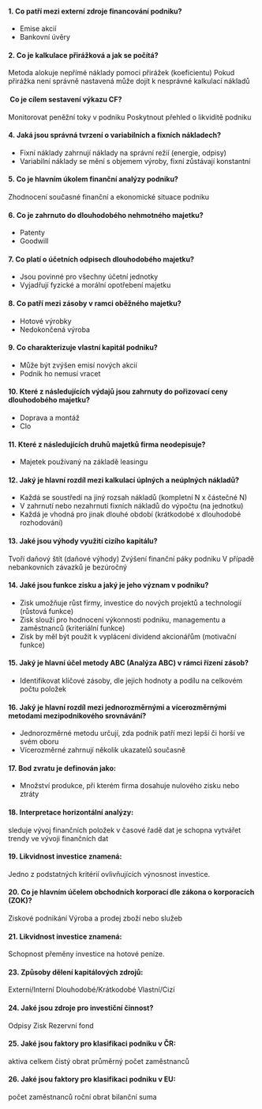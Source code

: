 #### 1. Co patří mezi externí zdroje financování podniku?
- Emise akcií
- Bankovní úvěry
#### 2. Co je kalkulace přirážková a jak se počítá?
Metoda alokuje nepřímé náklady pomoci přirážek (koeficientu)
Pokud přirážka není správně nastavená může dojít k nesprávné kalkulací nákladů
####  Co je cílem sestavení výkazu CF?
Monitorovat peněžní toky v podniku
Poskytnout přehled o likviditě podniku
#### 4. Jaká jsou správná tvrzení o variabilních a fixních nákladech?
- Fixní náklady zahrnují náklady na správní režií (energie, odpisy)
- Variabilní náklady se mění s objemem výroby, fixní zůstávají konstantní
#### 5. Co je hlavním úkolem finanční analýzy podniku?
Zhodnocení současné finanční a ekonomické situace podniku
#### 6. Co je zahrnuto do dlouhodobého nehmotného majetku?
- Patenty
- Goodwill
#### 7. Co platí o účetních odpisech dlouhodobého majetku?
- Jsou povinné pro všechny účetní jednotky
- Vyjadřují fyzické a morální opotřebení majetku
#### 8. Co patří mezi zásoby v ramci oběžného majetku?
- Hotové výrobky
- Nedokončená výroba
#### 9. Co charakterizuje vlastní kapitál podniku?
- Může být zvýšen emisí nových akcií
- Podnik ho nemusí vracet
#### 10. Které z následujících výdajů jsou zahrnuty do pořizovací ceny dlouhodobého majetku?
- Doprava a montáž
- Clo
#### 11. Které z následujících druhů majetků firma neodepisuje?
- Majetek používaný na základě leasingu
#### 12. Jaký je hlavní rozdíl mezi kalkulací úplných a neúplných nákladů?
- Každá se soustředí na jiný rozsah nákladů (kompletní N x částečné N)
- V zahrnutí nebo nezahrnutí fixních nákladů do výpočtu (na jednotku)
- Každá je vhodná pro jinak dlouhé období (krátkodobé x dlouhodobé rozhodování)
#### 13. Jaké jsou výhody využití cizího kapitálu?
Tvoří daňový štít (daňové výhody)
Zvýšení finanční páky podniku
V případě nebankovních závazků je bezúročný

#### 14. Jaké jsou funkce zisku a jaký je jeho význam v podniku?
- Zisk umožňuje růst firmy, investice do nových projektů a technologií (růstová funkce)
- Zisk slouží pro hodnocení výkonnosti podniku, managementu a zaměstnanců (kriteriální funkce)
- Zisk by měl být použit k vyplácení dividend akcionářům (motivační funkce)
#### 15. Jaký je hlavní účel metody ABC (Analýza ABC) v rámci řízení zásob?
- Identifikovat klíčové zásoby, dle jejich hodnoty a podílu na celkovém počtu položek
#### 16. Jaký je hlavní rozdíl mezi jednorozměrnými a vícerozměrnými metodami mezipodnikového srovnávání?
- Jednorozměrné metodu určují, zda podnik patří mezi lepší či horší ve svém oboru
- Vícerozměrné zahrnují několik ukazatelů současně
#### 17. Bod zvratu je definován jako:
- Množství produkce, při kterém firma dosahuje nulového zisku nebo ztráty
#### 18. Interpretace horizontální analýzy:
sleduje vývoj finančních položek v časové řadě dat
je schopna vytvářet trendy ve vývoji finančních dat
#### 19. Likvidnost investice znamená:
Jedno z podstatných kritérií ovlivňujících výnosnost investice.
#### 20. Co je hlavním účelem obchodních korporací dle zákona o korporacích (ZOK)?
Ziskové podnikání
Výroba a prodej zboží nebo služeb
#### 21. Likvidnost investice znamená:
Schopnost přeměny investice na hotové peníze.
#### 23. Způsoby dělení kapitálových zdrojů:
Externí/Interní
Dlouhodobé/Krátkodobé
Vlastní/Cizí

#### 24. Jaké jsou zdroje pro investiční činnost?
Odpisy
Zisk
Rezervní fond

#### 25. Jaké jsou faktory pro klasifikaci podniku v ČR:
aktiva celkem
čistý obrat
průměrný počet zaměstnanců

#### 26. Jaké jsou faktory pro klasifikaci podniku v EU:
počet zaměstnanců
roční obrat
bilanční suma


